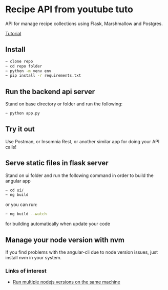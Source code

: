 # Recipe API from youtube tuto

API for manage recipe collections using Flask, Marshmallow and Postgres.

[Tutorial](https://www.youtube.com/watch?v=EAokwpPMVdc)

## Install

```bash
~ clone repo
~ cd repo folder
~ python -m venv env
~ pip install -r requirements.txt
```

## Run the backend api server

Stand on base directory or folder and run the following:

```bash
~ python app.py
```

## Try it out

Use Postman, or Insomnia Rest, or another similar app for doing your API calls!

## Serve static files in flask server

Stand on ui folder and run the following command in order to build the angular app

```bash
~ cd ui/
~ ng build
```

or you can run:

```bash
~ ng build --watch
```

for building automatically when update your code

## Manage your node version with nvm

If you find problems with the angular-cli due to node version issues, just install nvm in your system.

### Links of interest

* [Run multiple nodejs versions on the same machine](https://www.loginradius.com/blog/engineering/run-multiple-nodejs-version-on-the-same-machine/)
